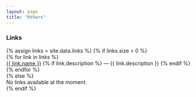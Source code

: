 ```yaml
---
layout: page
title: "Others"
---
```


<section class="section">
    <h3 class="section-title">Links</h3>
{% assign links = site.data.links %}
{% if links.size > 0 %}
<div class="link-list">
    {% for link in links %}
    <div class="link-item">
        <a href="{{ link.url }}" target="_blank" class="link-name">{{ link.name }}</a>
        {% if link.description %}
        <span class="link-description">— {{ link.description }}</span>
        {% endif %}
    </div>
    {% endfor %}
</div>
{% else %}
<div class="no-links">No links available at the moment.</div>
{% endif %}
</section>